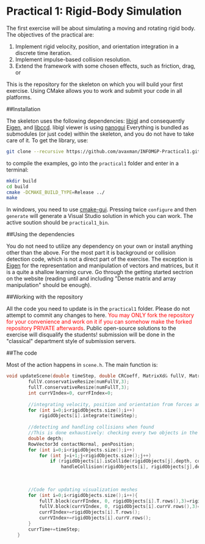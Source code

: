 # Practical 1: Rigid-Body Simulation

The first exercise will be about simulating a moving and rotating rigid body. The objectives of the practical are:

1. Implement rigid velocity, position, and orientation integration in a discrete time iteration.
2. Implement impulse-based collision resolution.
3. Extend the framework with some chosen effects, such as friction, drag, or 

This is the repository for the skeleton on which you will build your first exercise. Using CMake allows you to work and submit your code in all platforms.

##Installation

The skeleton uses the following dependencies: [libigl](http://libigl.github.io/libigl/) and consequently [Eigen](http://eigen.tuxfamily.org/index.php?title=Main_Page), and [libccd](https://github.com/danfis/libccd). libigl viewer is using [nanogui](https://github.com/wjakob/nanogui) Everything is bundled as submodules (or just code) within the skeleton, and you do not have to take care of it. To get the library, use:

```bash
git clone --recursive https://github.com/avaxman/INFOMGP-Practical1.git
```

to compile the examples, go into the `practical1` folder and enter in a terminal:

```bash
mkdir build
cd build
cmake -DCMAKE_BUILD_TYPE=Release ../
make
```

In windows, you need to use [cmake-gui](https://cmake.org/runningcmake/). Pressing twice ``configure`` and then ``generate`` will generate a Visual Studio solution in which you can work. The active soution should be ``practical1_bin``.

##Using the dependencies

You do not need to utilize any dependency on your own or install anything other than the above. For the most part it is background or collision detection code, which is not a direct part of the exercise. The exception is [Eigen](http://eigen.tuxfamily.org/index.php?title=Main_Page) for the representation and manipulation of vectors and matrices, but it is a quite a shallow learning curve. Go through the getting started sectrion on the website (reading until and including "Dense matrix and array manipulation" should be enough).

##Working with the repository

All the code you need to update is in the ``practical1`` folder. Please do not attempt to commit any changes to here. <span style="color:red">You may ONLY fork the repository for your convenience and work on it if you can somehow make the forked repository PRIVATE afterwards</span>. Public open-source solutions to the exercise will disqualify the students! submission will be done in the "classical" department style of submission servers.

##The code

Most of the action happens in `scene.h`. The main function is:

```cpp
void updateScene(double timeStep, double CRCoeff, MatrixXd& fullV, MatrixXi& fullT){
        fullV.conservativeResize(numFullV,3);
        fullT.conservativeResize(numFullT,3);
        int currVIndex=0, currFIndex=0;
        
        //integrating velocity, position and orientation from forces and previous states
        for (int i=0;i<rigidObjects.size();i++)
            rigidObjects[i].integrate(timeStep);
            
        //detecting and handling collisions when found
        //This is done exhaustively: checking every two objects in the scene.
        double depth;
        RowVector3d contactNormal, penPosition;
        for (int i=0;i<rigidObjects.size();i++)
            for (int j=i+1;j<rigidObjects.size();j++)
                if (rigidObjects[i].isCollide(rigidObjects[j],depth, contactNormal, penPosition))
                    handleCollision(rigidObjects[i], rigidObjects[j],depth, contactNormal.normalized(), penPosition,CRCoeff);
        
        
        
        //Code for updating visualization meshes
        for (int i=0;i<rigidObjects.size();i++){
            fullT.block(currFIndex, 0, rigidObjects[i].T.rows(),3)=rigidObjects[i].T.array()+currVIndex;   //need to advance the indices, because every object is indexed independently
            fullV.block(currVIndex, 0, rigidObjects[i].currV.rows(),3)=rigidObjects[i].currV;
            currFIndex+=rigidObjects[i].T.rows();
            currVIndex+=rigidObjects[i].currV.rows();
        }
        currTime+=timeStep;
    } 
```
